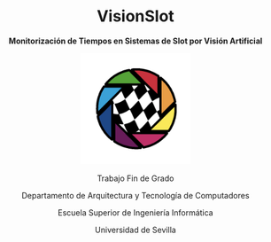 <h1 align="center">VisionSlot</h1>

<p align="center"><b>Monitorización de Tiempos en Sistemas de Slot por Visión Artificial</b></p>

<p align="center">
  <img src="images/logo.png" alt="Logo de VisionSlot" width="200">
</p>

<p align="center">Trabajo Fin de Grado</p>
<p align="center">Departamento de Arquitectura y Tecnología de Computadores</p>
<p align="center">Escuela Superior de Ingeniería Informática</p>
<p align="center">Universidad de Sevilla</p>
